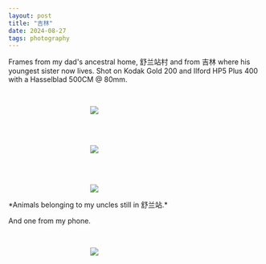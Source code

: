 ```yaml
---
layout: post
title: "吉林"
date: 2024-08-27
tags: photography
---
```


Frames from my dad's ancestral home, 舒兰站村 and from 吉林 where his youngest sister now lives. Shot on Kodak Gold 200 and Ilford HP5 Plus 400 with a Hasselblad 500CM @ 80mm.

<br>
<p align="center">
<img style="max-width: 1024px; margin: 0 0 0 -162px;" src="https://storage.googleapis.com/fkwang_blog_image_hosting/2024_08_27_china/img1.jpg">
</p>
<br>

<br>
<p align="center">
<img style="max-width: 1024px; margin: 0 0 0 -162px;" src="https://storage.googleapis.com/fkwang_blog_image_hosting/2024_08_27_china/img2.jpg">
</p>
<br>

<br>
<p align="center">
<img style="max-width: 1024px; margin: 0 0 0 -162px;" src="https://storage.googleapis.com/fkwang_blog_image_hosting/2024_08_27_china/img3.jpg">
</p>
*Animals belonging to my uncles still in 舒兰站.*
<br>

And one from my phone.

<br>
<p align="center">
<img style="max-width: 1024px; margin: 0 0 0 -162px;" src="https://storage.googleapis.com/fkwang_blog_image_hosting/2024_08_27_china/img4.jpg">
</p>
<br>
